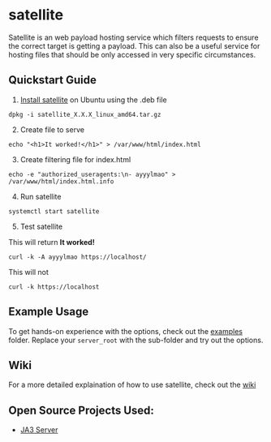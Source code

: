 # satellite

Satellite is an web payload hosting service which filters requests to ensure the correct target is getting a payload. This can also be a useful service for hosting files that should be only accessed in very specific circumstances.


## Quickstart Guide

1. [Install satellite](https://github.com/t94j0/satellite/wiki/Installation) on Ubuntu using the .deb file

`dpkg -i satellite_X.X.X_linux_amd64.tar.gz`

2. Create file to serve

`echo "<h1>It worked!</h1>" > /var/www/html/index.html`

3. Create filtering file for index.html

`echo -e "authorized_useragents:\n- ayyylmao" > /var/www/html/index.html.info`

4. Run satellite

`systemctl start satellite`

5. Test satellite

This will return **It worked!**

`curl -k -A ayyylmao https://localhost/`

This will not

`curl -k https://localhost`


## Example Usage

To get hands-on experience with the options, check out the [examples](https://github.com/t94j0/satellite/tree/master/examples) folder. Replace your `server_root` with the sub-folder and try out the options.


## Wiki

For a more detailed explaination of how to use satellite, check out the [wiki](https://github.com/t94j0/satellite/wiki)


## Open Source Projects Used:

* [JA3 Server][ja3server]

[go]: https://golang.org/dl/
[ja3]: https://github.com/salesforce/ja3
[ja3server]: https://github.com/CapacitorSet/ja3-server
[server header]: https://developer.mozilla.org/en-US/docs/Web/HTTP/Headers/Server
[contenttype]: https://developer.mozilla.org/en-US/docs/Web/HTTP/Headers/Content-Type
[issue]: https://golang.org/src/net/http/httputil/reverseproxy.go?s=3330:3391#307
